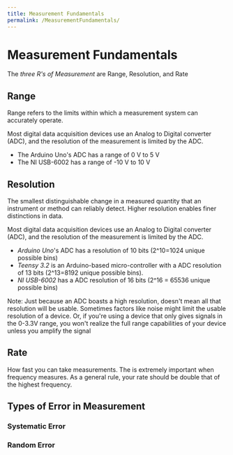 ```yaml
---
title: Measurement Fundamentals
permalink: /MeasurementFundamentals/
---
```


Measurement Fundamentals
========================

The *three R's of Measurement* are Range, Resolution, and Rate

## Range

Range refers to the limits within which a measurement system can accurately operate.

Most digital data acquisition devices use an Analog to Digital converter (ADC), and the resolution of the measurement is limited by the ADC. 

* The Arduino Uno's ADC has a range of 0 V to 5 V
* The NI USB-6002 has a range of -10 V to 10 V

## Resolution

The smallest distinguishable change in a measured quantity that an instrument or method can reliably detect. Higher resolution enables finer distinctions in data.

Most digital data acquisition devices use an Analog to Digital converter (ADC), and the resolution of the measurement is limited by the ADC. 

 * *Arduino Uno*'s ADC has a resolution of 10 bits (2^10=1024 unique possible bins)
 * *Teensy 3.2* is an Arduino-based micro-controller with a ADC resolution of 13 bits (2^13=8192 unique possible bins).
 * *NI USB-6002* has a ADC resolution of 16 bits (2^16 = 65536 unique possible bins)

 Note: Just because an ADC boasts a high resolution, doesn't mean all that resolution will be usable. Sometimes factors like noise might limit the usable resolution of a device. Or, if you're using a device that only gives signals in the 0-3.3V range, you won't realize the full range capabilities of your device unless you amplify the signal

## Rate

How fast you can take measurements. The is extremely important when frequency measures. As a general rule, your rate should be double that of the highest frequency.

## Types of Error in Measurement

### Systematic Error

### Random Error